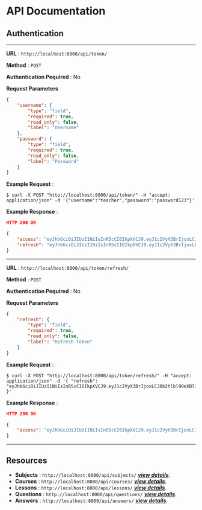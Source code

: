 # API Documentation

## Authentication

---

**URL** : `http://localhost:8000/api/token/`

**Method** : `POST`

**Authentication Pequired** : No

**Request Parameters**

```json
{
    "username": {
        "type": "field",
        "required": true,
        "read_only": false,
        "label": "Username"
    },
    "password": {
        "type": "field",
        "required": true,
        "read_only": false,
        "label": "Password"
    }
}
```

**Example Request** :

```shell
$ curl -X POST "http://localhost:8000/api/token/" -H "accept: application/json" -d '{"username":"teacher","password":"password123"}'
```

**Example Response** :

```json
HTTP 200 OK

{
    "access": "eyJhbGciOiJIUzI1NiIsInR5cCI6IkpXVCJ9.eyJ1c2VyX3BrIjoxLCJ0b2tlbl90eXBlIjoiYWNjZXNzIiwiY29sZF9zdHVmZiI6IuKYgyIsImV4cCI6MTIzNDU2LCJqdGkiOiJmZDJmOWQ1ZTFhN2M0MmU4OTQ5MzVlMzYyYmNhOGJjYSJ9.NHlztMGER7UADHZJlxNG0WSi22a2KaYSfd1S-AuT7lU",
    "refresh": "eyJhbGciOiJIUzI1NiIsInR5cCI6IkpXVCJ9.eyJ1c2VyX3BrIjoxLCJ0b2tlbl90eXBlIjoicmVmcmVzaCIsImNvbGRfc3R1ZmYiOiLimIMiLCJleHAiOjIzNDU2NywianRpIjoiZGUxMmY0ZTY3MDY4NDI3ODg5ZjE1YWMyNzcwZGEwNTEifQ.aEoAYkSJjoWH1boshQAaTkf8G3yn0kapko6HFRt7Rh4"
}
```

---

**URL** : `http://localhost:8000/api/token/refresh/`

**Method** : `POST`

**Authentication Pequired** : No

**Request Parameters**

```json
{
    "refresh": {
        "type": "field",
        "required": true,
        "read_only": false,
        "label": "Refresh Token"
    }
}
```

**Example Request** :

```shell
$ curl -X POST "http://localhost:8000/api/token/refresh/" -H "accept: application/json" -d '{ "refresh": "eyJhbGciOiJIUzI1NiIsInR5cCI6IkpXVCJ9.eyJ1c2VyX3BrIjoxLCJ0b2tlbl90eXBlIjoicmVmcmVzaCIsImNvbGRfc3R1ZmYiOiLimIMiLCJleHAiOjIzNDU2NywianRpIjoiZGUxMmY0ZTY3MDY4NDI3ODg5ZjE1YWMyNzcwZGEwNTEifQ.aEoAYkSJjoWH1boshQAaTkf8G3yn0kapko6HFRt7Rh4" }'
```

**Example Response** :

```json
HTTP 200 OK

{
    "access": "eyJhbGciOiJIUzI1NiIsInR5cCI6IkpXVCJ9.eyJ1c2VyX3BrIjoxLCJ0b2tlbl90eXBlIjoiYWNjZXNzIiwiY29sZF9zdHVmZiI6IuKYgyIsImV4cCI6MTIzNTY3LCJqdGkiOiJjNzE4ZTVkNjgzZWQ0NTQyYTU0NWJkM2VmMGI0ZGQ0ZSJ9.ekxRxgb9OKmHkfy-zs1Ro_xs1eMLXiR17dIDBVxeT-w"
}
```

---

## Resources

- **Subjects** : `http://localhost:8000/api/subjects/`    ***[view details](api/subjects.md)***.
- **Courses** : `http://localhost:8000/api/courses/`    ***[view details](api/courses.md)***.
- **Lessons** : `http://localhost:8000/api/lessons/`    ***[view details](api/lessons.md)***.
- **Questions** : `http://localhost:8000/api/questions/`    ***[view details](api/questions.md)***.
- **Answers** : `http://localhost:8000/api/answers/`    ***[view details](api/answers.md)***.